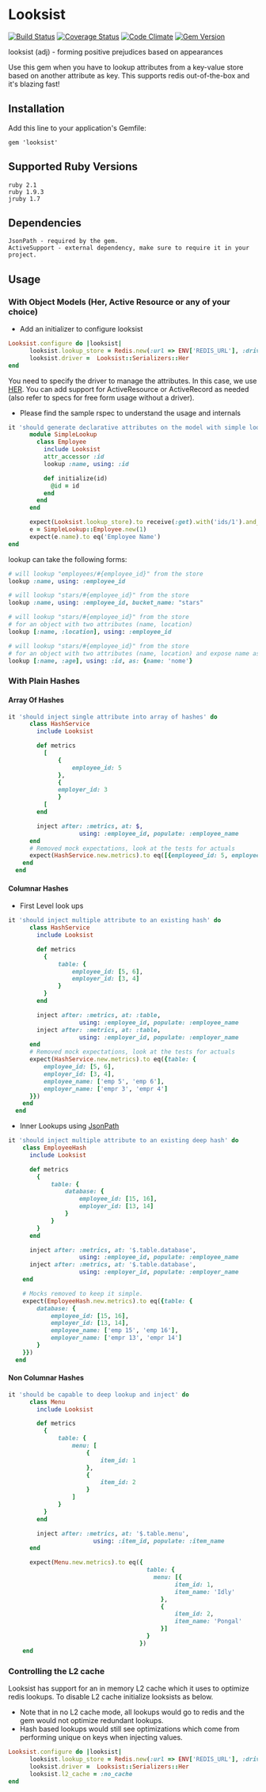 # Looksist

[![Build Status](https://travis-ci.org/jpsimonroy/looksist.png?branch=master)](https://travis-ci.org/jpsimonroy/looksist)
[![Coverage Status](https://img.shields.io/coveralls/jpsimonroy/looksist.svg)](https://coveralls.io/r/jpsimonroy/looksist?branch=master)
[![Code Climate](https://codeclimate.com/github/jpsimonroy/looksist/badges/gpa.svg)](https://codeclimate.com/github/jpsimonroy/looksist)
[![Gem Version](https://badge.fury.io/rb/looksist.svg)](http://badge.fury.io/rb/looksist)

looksist (adj) - forming positive prejudices based on appearances

Use this gem when you have to lookup attributes from a key-value store based on another attribute as key. This supports redis out-of-the-box and it's blazing fast!

## Installation

Add this line to your application's Gemfile:

    gem 'looksist'

## Supported Ruby Versions
    
    ruby 2.1
    ruby 1.9.3
    jruby 1.7
    
## Dependencies
    
    JsonPath - required by the gem. 
    ActiveSupport - external dependency, make sure to require it in your project.
    
## Usage

### With Object Models (Her, Active Resource or any of your choice)

* Add an initializer to configure looksist

``` ruby
Looksist.configure do |looksist|
      looksist.lookup_store = Redis.new(:url => ENV['REDIS_URL'], :driver => :hiredis)
      looksist.driver =  Looksist::Serializers::Her
end
```
You need to specify the driver to manage the attributes. In this case, we use [HER](https://github.com/remiprev/her). You can add support for ActiveResource or ActiveRecord as needed (also refer to specs for free form usage without a driver).

* Please find the sample rspec to understand the usage and internals

``` ruby
it 'should generate declarative attributes on the model with simple lookup value' do
      module SimpleLookup
        class Employee
          include Looksist
          attr_accessor :id
          lookup :name, using: :id

          def initialize(id)
            @id = id
          end
        end
      end

      expect(Looksist.lookup_store).to receive(:get).with('ids/1').and_return('Employee Name')
      e = SimpleLookup::Employee.new(1)
      expect(e.name).to eq('Employee Name')
end
```
lookup can take the following forms:

``` ruby
# will lookup "employees/#{employee_id}" from the store
lookup :name, using: :employee_id  

# will lookup "stars/#{employee_id}" from the store
lookup :name, using: :employee_id, bucket_name: "stars" 

# will lookup "stars/#{employee_id}" from the store 
# for an object with two attributes (name, location)
lookup [:name, :location], using: :employee_id 

# will lookup "stars/#{employee_id}" from the store 
# for an object with two attributes (name, location) and expose name as nome
lookup [:name, :age], using: :id, as: {name: 'nome'}

```

### With Plain Hashes


#### Array Of Hashes

```ruby
it 'should inject single attribute into array of hashes' do
      class HashService
        include Looksist

        def metrics
          [
              {
                  employee_id: 5
              },
              {
              employer_id: 3
              }
          [
        end

        inject after: :metrics, at: $, 
                    using: :employee_id, populate: :employee_name
      end
      # Removed mock expectations, look at the tests for actuals
      expect(HashService.new.metrics).to eq([{employeed_id: 5, employee_name: 'Emp 5'},{employeed_id: 3, employee_name: 'Emp 3'}])
    end
  end

```


#### Columnar Hashes

* First Level look ups

```ruby
it 'should inject multiple attribute to an existing hash' do
      class HashService
        include Looksist

        def metrics
          {
              table: {
                  employee_id: [5, 6],
                  employer_id: [3, 4]
              }
          }
        end

        inject after: :metrics, at: :table, 
                    using: :employee_id, populate: :employee_name
        inject after: :metrics, at: :table, 
                    using: :employer_id, populate: :employer_name
      end
      # Removed mock expectations, look at the tests for actuals
      expect(HashService.new.metrics).to eq({table: {
          employee_id: [5, 6],
          employer_id: [3, 4],
          employee_name: ['emp 5', 'emp 6'],
          employer_name: ['empr 3', 'empr 4']
      }})
    end
  end

```
* Inner Lookups using [JsonPath](https://github.com/joshbuddy/jsonpath)

```ruby
it 'should inject multiple attribute to an existing deep hash' do
    class EmployeeHash
      include Looksist

      def metrics
        {
            table: {
                database: {
                    employee_id: [15, 16],
                    employer_id: [13, 14]
                }
            }
        }
      end

      inject after: :metrics, at: '$.table.database', 
                    using: :employee_id, populate: :employee_name
      inject after: :metrics, at: '$.table.database', 
                    using: :employer_id, populate: :employer_name
    end

    # Mocks removed to keep it simple.
    expect(EmployeeHash.new.metrics).to eq({table: {
        database: {
            employee_id: [15, 16],
            employer_id: [13, 14],
            employee_name: ['emp 15', 'emp 16'],
            employer_name: ['empr 13', 'empr 14']
        }
    }})
  end
```
#### Non Columnar Hashes

```ruby
it 'should be capable to deep lookup and inject' do
      class Menu
        include Looksist

        def metrics
          {
              table: {
                  menu: [
                      {
                          item_id: 1
                      },
                      {
                          item_id: 2
                      }
                  ]
              }
          }
        end

        inject after: :metrics, at: '$.table.menu', 
                        using: :item_id, populate: :item_name
      end

      expect(Menu.new.metrics).to eq({
                                       table: {
                                         menu: [{
                                               item_id: 1,
                                               item_name: 'Idly'
                                           },
                                           {
                                               item_id: 2,
                                               item_name: 'Pongal'
                                           }]
                                       }
                                     })
    end
```

### Controlling the L2 cache
Looksist has support for an in memory L2 cache which it uses to optimize redis lookups. To disable L2 cache initialize looksists as below. 

* Note that in no L2 cache mode, all lookups would go to redis and the gem would not optimize redundant lookups.
* Hash based lookups would still see optimizations which come from performing unique on keys when injecting values.

```ruby
Looksist.configure do |looksist|
      looksist.lookup_store = Redis.new(:url => ENV['REDIS_URL'], :driver => :hiredis)
      looksist.driver =  Looksist::Serializers::Her
      looksist.l2_cache = :no_cache
end

```
